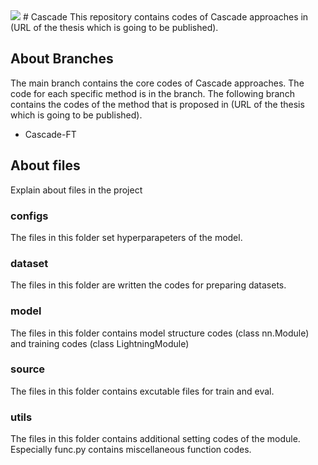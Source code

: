 <p style="display: inline">
  <img src="https://img.shields.io/badge/-Python-F2C63C.svg?logo=python&style=for-the-badge">
</p>
# Cascade
This repository contains codes of Cascade approaches in (URL of the thesis which is going to be published).

## About Branches
The main branch contains the core codes of Cascade approaches. The code for each specific method is in the branch.
The following branch contains the codes of the method that is proposed in (URL of the thesis which is going to be published).
- Cascade-FT

## About files
Explain about files in the project

### configs
The files in this folder set hyperparapeters of the model.
### dataset
The files in this folder are written the codes for preparing datasets.
### model
The files in this folder contains model structure codes (class nn.Module) and training codes (class LightningModule)
### source
The files in this folder contains excutable files for train and eval.
### utils
The files in this folder contains additional setting codes of the module. Especially func.py contains miscellaneous function codes.

